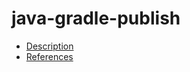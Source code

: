 # java-gradle-publish

- [Description](https://github.com/bakdata/ci-templates/tree/main/docs/actions/java-gradle-publish)
- [References](https://github.com/bakdata/ci-templates/tree/main/docs/actions/java-gradle-publish)
